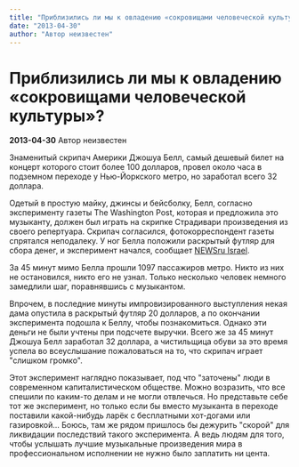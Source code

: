 ```yaml
---
title: "Приблизились ли мы к овладению «сокровищами человеческой культуры»?"
date: "2013-04-30"
author: "Автор неизвестен"
---
```


# Приблизились ли мы к овладению «сокровищами человеческой культуры»?

**2013-04-30** Автор неизвестен

Знаменитый скрипач Америки Джошуа Белл, самый дешевый билет на концерт которого стоит более 100 долларов, провел около часа в подземном переходе у Нью-Йоркского метро, но заработал всего 32 доллара.

Одетый в простую майку, джинсы и бейсболку, Белл, согласно эксперименту газеты The Washington Post, которая и предложила это музыканту, должен был играть на скрипке Страдивари произведения из своего репертуара. Скрипач согласился, фотокорреспондент газеты спрятался неподалеку. У ног Белла положили раскрытый футляр для сбора денег, и эксперимент начался, сообщает [NEWSru Israel](http://www.newsru.co.il/rest/09apr2007/bell705.html).

За 45 минут мимо Белла прошли 1097 пассажиров метро. Никто из них не остановился, никто его не узнал. Только несколько человек немного замедлили шаг, поравнявшись с музыкантом.

Впрочем, в последние минуты импровизированного выступления некая дама опустила в раскрытый футляр 20 долларов, а по окончании эксперимента подошла к Беллу, чтобы познакомиться. Однако эти деньги не были учтены при подсчете выручки. Всего же за 45 минут Джошуа Белл заработал 32 доллара, а чистильщица обуви за это время успела во всеуслышание пожаловаться на то, что скрипач играет "слишком громко".

Этот эксперимент наглядно показывает, под что "заточены" люди в современном капиталистическом обществе. Можно возразить, что все спешили по каким-то делам и не могли отвлечься. Но представьте себе тот же эксперимент, но только если бы вместо музыканта в переходе поставили какой-нибудь ларёк с бесплатными хот-догами или газировкой... Боюсь, там же рядом пришлось бы дежурить "скорой" для ликвидации последствий такого эксперимента. А ведь людям для того, чтобы услышать лучшие музыкальные произведения мира в профессиональном исполнении не нужно было заплатить ни цента.